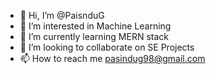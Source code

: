 - 👋 Hi, I’m @PaisnduG
- 👀 I’m interested in Machine Learning
- 🌱 I’m currently learning MERN stack
- 💞️ I’m looking to collaborate on SE Projects
- 📫 How to reach me pasindug98@gmail.com

<!---
PaisnduG/PaisnduG is a ✨ special ✨ repository because its `README.md` (this file) appears on your GitHub profile.
You can click the Preview link to take a look at your changes.
--->
